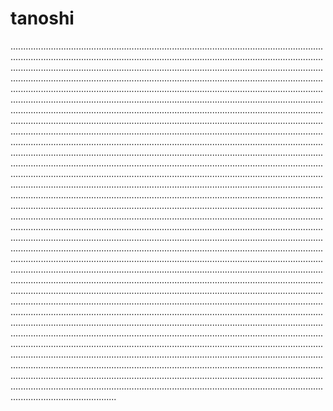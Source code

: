 # tanoshi

......................................................................................................................................................................................................................................................................................................................................................................................................................................................................................................................................................................................................................................................................................................................................................................................................................................................................................................................................................................................................................................................................................................................................................................................................................................................................................................................................................................................................................................................................................................................................................................................................................................................................................................................................................................................................................................................................................................................................................................................................................................................................................................................................................................................................................................................................................................................................................................................................................................................................................................................................................................................................................................................................................................................................................................................................................................................................................................................................................................................................................................................................................................................................................................................................................................................................................................................................................................................................................................................................................................................................................................................................................................................................................................................................................................................................................................................................................................................................................................................................................................................................................................................................................................................................................................................................................................